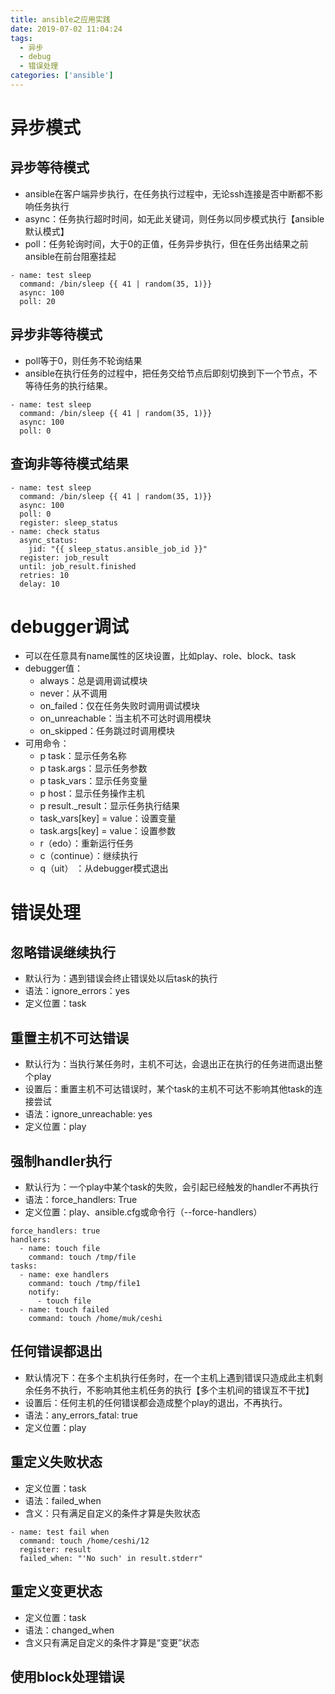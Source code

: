 ```yaml
---
title: ansible之应用实践
date: 2019-07-02 11:04:24
tags:
  - 异步
  - debug
  - 错误处理
categories: ['ansible']
---
```


# 异步模式
## 异步等待模式
* ansible在客户端异步执行，在任务执行过程中，无论ssh连接是否中断都不影响任务执行  
* async：任务执行超时时间，如无此关键词，则任务以同步模式执行【ansible默认模式】
* poll：任务轮询时间，大于0的正值，任务异步执行，但在任务出结果之前ansible在前台阻塞挂起

```
- name: test sleep
  command: /bin/sleep {{ 41 | random(35, 1)}}
  async: 100
  poll: 20
```
## 异步非等待模式
* poll等于0，则任务不轮询结果
* ansible在执行任务的过程中，把任务交给节点后即刻切换到下一个节点，不等待任务的执行结果。

```
- name: test sleep
  command: /bin/sleep {{ 41 | random(35, 1)}}
  async: 100
  poll: 0
```

## 查询非等待模式结果
```
- name: test sleep
  command: /bin/sleep {{ 41 | random(35, 1)}}
  async: 100
  poll: 0
  register: sleep_status
- name: check status
  async_status:
    jid: "{{ sleep_status.ansible_job_id }}"
  register: job_result
  until: job_result.finished
  retries: 10
  delay: 10
```

# debugger调试
+ 可以在任意具有name属性的区块设置，比如play、role、block、task
+ debugger值：
    - always：总是调用调试模块
    - never：从不调用
    - on_failed：仅在任务失败时调用调试模块
    - on_unreachable：当主机不可达时调用模块
    - on_skipped：任务跳过时调用模块
+ 可用命令：
    - p task：显示任务名称
    - p task.args：显示任务参数
    - p task_vars：显示任务变量
    - p host：显示任务操作主机
    - p result._result：显示任务执行结果
    - task_vars[key] = value：设置变量
    - task.args[key] = value：设置参数
    - r（edo）：重新运行任务
    - c（continue）：继续执行
    - q（uit） ：从debugger模式退出

# 错误处理
## 忽略错误继续执行
- 默认行为：遇到错误会终止错误处以后task的执行
- 语法：ignore_errors：yes
- 定义位置：task

## 重置主机不可达错误
- 默认行为：当执行某任务时，主机不可达，会退出正在执行的任务进而退出整个play
- 设置后：重置主机不可达错误时，某个task的主机不可达不影响其他task的连接尝试
- 语法：ignore_unreachable: yes
- 定义位置：play

## 强制handler执行
* 默认行为：一个play中某个task的失败，会引起已经触发的handler不再执行
* 语法：force_handlers: True
* 定义位置：play、ansible.cfg或命令行（--force-handlers）
  
```
force_handlers: true
handlers:
  - name: touch file
    command: touch /tmp/file
tasks:
  - name: exe handlers
    command: touch /tmp/file1
    notify:
      - touch file
  - name: touch failed
    command: touch /home/muk/ceshi
```

## 任何错误都退出
* 默认情况下：在多个主机执行任务时，在一个主机上遇到错误只造成此主机剩余任务不执行，不影响其他主机任务的执行【多个主机间的错误互不干扰】
* 设置后：任何主机的任何错误都会造成整个play的退出，不再执行。
* 语法：any_errors_fatal: true
* 定义位置：play

## 重定义失败状态
* 定义位置：task
* 语法：failed_when
* 含义：只有满足自定义的条件才算是失败状态

```
- name: test fail when
  command: touch /home/ceshi/12
  register: result
  failed_when: "'No such' in result.stderr"
```

## 重定义变更状态
* 定义位置：task
* 语法：changed_when
* 含义只有满足自定义的条件才算是“变更”状态

## 使用block处理错误
